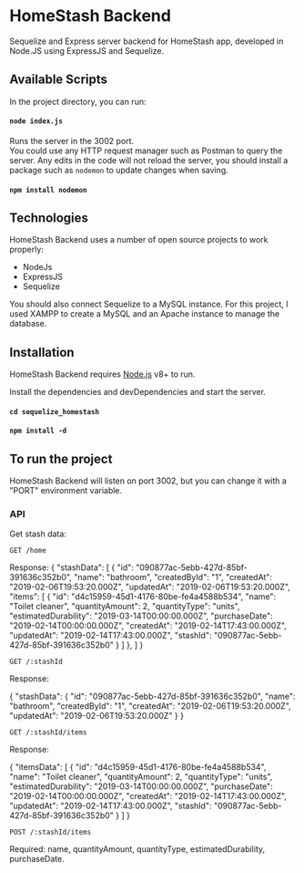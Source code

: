 # HomeStash Backend
Sequelize and Express server backend for HomeStash app, developed in Node.JS using ExpressJS and Sequelize.

## Available Scripts

In the project directory, you can run:

#### `node index.js`

Runs the server in the 3002 port.<br>
You could use any HTTP request manager such as Postman to query the server.
Any edits in the code will not reload the server, you should install a package such as `nodemon` to update changes when saving.

#### `npm install nodemon`


## Technologies

HomeStash Backend uses a number of open source projects to work properly:

* NodeJs
* ExpressJS
* Sequelize

You should also connect Sequelize to a MySQL instance. 
For this project, I used XAMPP to create a MySQL and an Apache instance to manage the database.

## Installation

HomeStash Backend requires [Node.js](https://nodejs.org/) v8+ to run.

Install the dependencies and devDependencies and start the server.

#### `cd sequelize_homestash`
#### `npm install -d`

## To run the project

HomeStash Backend will listen on port 3002, but you can change it with a "PORT" environment variable.

### API

Get stash data:

`GET /home`

Response:
{
  "stashData": [
    {
      "id": "090877ac-5ebb-427d-85bf-391636c352b0",
      "name": "bathroom",
      "createdById": "1",
      "createdAt": "2019-02-06T19:53:20.000Z",
      "updatedAt": "2019-02-06T19:53:20.000Z",
      "items": [
        {
          "id": "d4c15959-45d1-4176-80be-fe4a4588b534",
          "name": "Toilet cleaner",
          "quantityAmount": 2,
          "quantityType": "units",
          "estimatedDurability": "2019-03-14T00:00:00.000Z",
          "purchaseDate": "2019-02-14T00:00:00.000Z",
          "createdAt": "2019-02-14T17:43:00.000Z",
          "updatedAt": "2019-02-14T17:43:00.000Z",
          "stashId": "090877ac-5ebb-427d-85bf-391636c352b0"
        }
      ]
    },
  ]
}

`GET /:stashId`

Response:

{
  "stashData": {
    "id": "090877ac-5ebb-427d-85bf-391636c352b0",
    "name": "bathroom",
    "createdById": "1",
    "createdAt": "2019-02-06T19:53:20.000Z",
    "updatedAt": "2019-02-06T19:53:20.000Z"
  }
}

`GET /:stashId/items`

Response:

{
  "itemsData": [
    {
      "id": "d4c15959-45d1-4176-80be-fe4a4588b534",
      "name": "Toilet cleaner",
      "quantityAmount": 2,
      "quantityType": "units",
      "estimatedDurability": "2019-03-14T00:00:00.000Z",
      "purchaseDate": "2019-02-14T00:00:00.000Z",
      "createdAt": "2019-02-14T17:43:00.000Z",
      "updatedAt": "2019-02-14T17:43:00.000Z",
      "stashId": "090877ac-5ebb-427d-85bf-391636c352b0"
    }
  ]
}

`POST /:stashId/items`

Required: name, quantityAmount, quantityType, estimatedDurability, purchaseDate.





